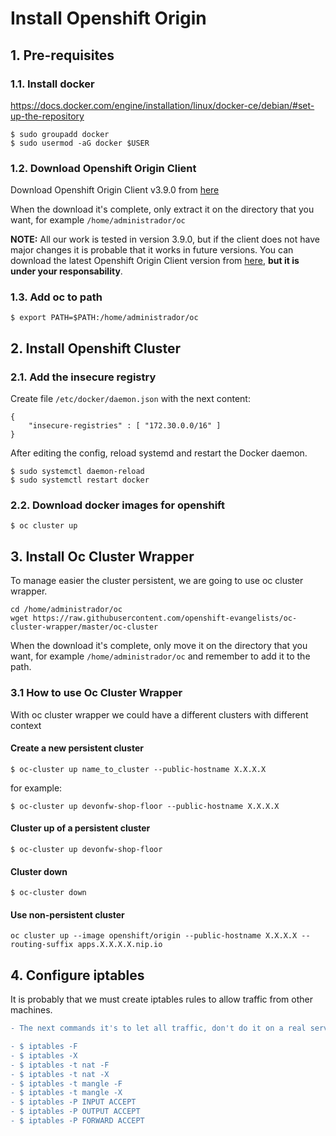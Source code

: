 # Install Openshift Origin

## 1. Pre-requisites
### 1.1. Install docker
https://docs.docker.com/engine/installation/linux/docker-ce/debian/#set-up-the-repository

```
$ sudo groupadd docker
$ sudo usermod -aG docker $USER
```
### 1.2. Download Openshift Origin Client
Download Openshift Origin Client v3.9.0 from [here](https://github.com/openshift/origin/releases/download/v3.9.0/openshift-origin-server-v3.9.0-191fece-linux-64bit.tar.gz)

When the download it's complete, only extract it on the directory that you want, for example `/home/administrador/oc`

**NOTE:** All our work is tested in version 3.9.0, but if the client does not have major changes it is probable that it works in future versions. You can download the latest Openshift Origin Client version from [here](https://www.openshift.org/download.html#oc-platforms), **but it is under your responsability**.

<!-- 
````
wget https://github.com/openshift/origin/releases/download/v3.7.1/openshift-origin-server-v3.7.1-ab0f056-linux-64bit.tar.gz
```
tar -xvzf openshift-origin-server-v3.7.1-ab0f056-linux-64bit.tar.gz
mv openshift-origin-server-v3.7.1-ab0f056-linux-64bit oc
```
-->
### 1.3. Add oc to path
```
$ export PATH=$PATH:/home/administrador/oc
```

## 2. Install Openshift Cluster
### 2.1. Add the insecure registry
Create file ```/etc/docker/daemon.json``` with the next content:
```
{
    "insecure-registries" : [ "172.30.0.0/16" ]
}
```
After editing the config, reload systemd and restart the Docker daemon.
```
$ sudo systemctl daemon-reload
$ sudo systemctl restart docker
```
### 2.2. Download docker images for openshift
```
$ oc cluster up
```

## 3. Install Oc Cluster Wrapper
To manage easier the cluster persistent, we are going to use oc cluster wrapper.
```
cd /home/administrador/oc
wget https://raw.githubusercontent.com/openshift-evangelists/oc-cluster-wrapper/master/oc-cluster
```
When the download it's complete, only move it on the directory that you want, for example `/home/administrador/oc` and remember to add it to the path.

### 3.1 How to use Oc Cluster Wrapper
With oc cluster wrapper we could have a different clusters with different context

#### Create a new persistent cluster

```
$ oc-cluster up name_to_cluster --public-hostname X.X.X.X
```
for example:
```
$ oc-cluster up devonfw-shop-floor --public-hostname X.X.X.X
```

#### Cluster up of a persistent cluster
```
$ oc-cluster up devonfw-shop-floor
```
#### Cluster down
```
$ oc-cluster down
```
#### Use non-persistent cluster
```
oc cluster up --image openshift/origin --public-hostname X.X.X.X --routing-suffix apps.X.X.X.X.nip.io
```

## 4. Configure iptables
It is probably that we must create iptables rules to allow traffic from other machines.

```diff
- The next commands it's to let all traffic, don't do it on a real server.

- $ iptables -F
- $ iptables -X
- $ iptables -t nat -F
- $ iptables -t nat -X
- $ iptables -t mangle -F
- $ iptables -t mangle -X
- $ iptables -P INPUT ACCEPT
- $ iptables -P OUTPUT ACCEPT
- $ iptables -P FORWARD ACCEPT
```
